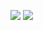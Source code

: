 [![](https://github-readme-stats.vercel.app/api/top-langs/?username=CCraftY&layout=compact&langs_count=10&hide_border=1&role=OWNER,COLLABORATOR)](https://github.com/CCraftY)
[![](https://github-readme-stats.vercel.app/api/?username=CCraftY&show_icons=true&count_private=true&line_height=28&hide_border=1&card_width=450&role=OWNER,COLLABORATOR)](https://github.com/CCraftY)
